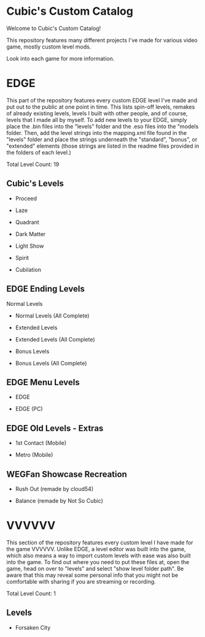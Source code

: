 # Cubic's Custom Catalog
Welcome to Cubic's Custom Catalog! 

This repository features many different projects I've made for various video game, mostly custom level mods.

Look into each game for more information.

# EDGE
This part of the repository features every custom EDGE level I've made and put out to the public at one point in time. This lists spin-off levels, remakes of already existing levels, levels I built with other people, and of course, levels that I made all by myself. To add new levels to your EDGE, simply place the .bin files into the "levels" folder and the .eso files into the "models folder. Then, add the level strings into the mapping.xml file found in the "levels" folder and place the strings underneath the "standard", "bonus", or "extended" elements (those strings are listed in the readme files provided in the folders of each level.)

Total Level Count: 19

## Cubic's Levels
- Proceed

- Laze

- Quadrant

- Dark Matter

- Light Show

- Spirit

- Cubilation

## EDGE Ending Levels
Normal Levels

- Normal Levels (All Complete)

- Extended Levels

- Extended Levels (All Complete)

- Bonus Levels

- Bonus Levels (All Complete)

## EDGE Menu Levels
- EDGE

- EDGE (PC)

## EDGE Old Levels - Extras
- 1st Contact (Mobile)

- Metro (Mobile)

## WEGFan Showcase Recreation
- Rush Out (remade by cloud54)

- Balance (remade by Not So Cubic)

# VVVVVV

This section of the repository features every custom level I have made for the game VVVVVV. Unlike EDGE, a level editor was built into the game, which also means a way to import custom levels with ease was also built into the game. To find out where you need to put these files at, open the game, head on over to "levels" and select "show level folder path". Be aware that this may reveal some personal info that you might not be comfortable with sharing if you are streaming or recording.

Total Level Count: 1

## Levels
- Forsaken City
